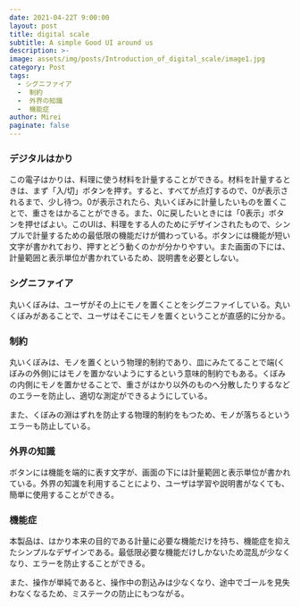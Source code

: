 ```yaml
---
date: 2021-04-22T 9:00:00
layout: post
title: digital scale
subtitle: A simple Good UI around us
description: >-
image: assets/img/posts/Introduction_of_digital_scale/image1.jpg
category: Post
tags: 
  - シグニファイア
  -  制約
  -  外界の知識
  -  機能症
author: Mirei
paginate: false
---
```


### デジタルはかり
この電子はかりは、料理に使う材料を計量することができる。材料を計量するときは、まず「入/切」ボタンを押す。すると、すべてが点灯するので、0が表示されるまで、少し待つ。0が表示されたら、丸いくぼみに計量したいものを置くことで、重さをはかることができる。また、0に戻したいときには「0表示」ボタンを押せばよい。このUIは、料理をする人のためにデザインされたもので、シンプルで計量するための最低限の機能だけが備わっている。ボタンには機能が短い文字が書かれており、押すとどう動くのかが分かりやすい。また画面の下には、計量範囲と表示単位が書かれているため、説明書を必要としない。

### シグニファイア
丸いくぼみは、ユーザがその上にモノを置くことをシグニファイしている。丸いくぼみがあることで、ユーザはそこにモノを置くということが直感的に分かる。

### 制約
丸いくぼみは、モノを置くという物理的制約であり、皿にみたてることで端(くぼみの外側)にはモノを置かないようにするという意味的制約でもある。くぼみの内側にモノを置かせることで、重さがはかり以外のものへ分散したりするなどのエラーを防止し、適切な測定ができるようにしている。

また、くぼみの淵はずれを防止する物理的制約をもつため、モノが落ちるというエラーも防止している。

### 外界の知識
ボタンには機能を端的に表す文字が、画面の下には計量範囲と表示単位が書かれている。外界の知識を利用することにより、ユーザは学習や説明書がなくても、簡単に使用することができる。

### 機能症
本製品は、はかり本来の目的である計量に必要な機能だけを持ち、機能症を抑えたシンプルなデザインである。最低限必要な機能だけしかないため混乱が少なくなり、エラーを防止することができる。

また、操作が単純であると、操作中の割込みは少なくなり、途中でゴールを見失わなくなるため、ミステークの防止にもつながる。
